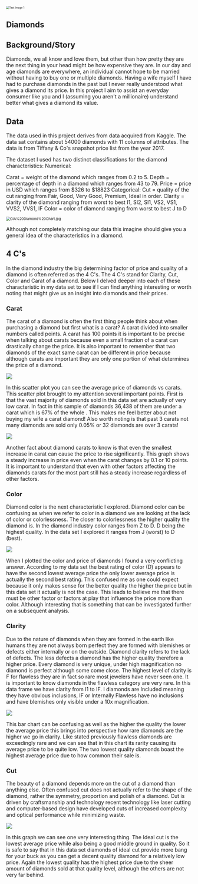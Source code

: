 <img src="https://cisp.cachefly.net/assets/articles/images/resized/0000915734_resized_diamonds1022.jpg" alt="Test Image 1" style="zoom: 50%;" />

## Diamonds

## Background/Story

Diamonds, we all know and love them, but other than how pretty they are the next thing in your head might be how expensive they are. In our day and age diamonds are everywhere, an individual cannot hope to be married without having to buy one or multiple diamonds. Having a wife myself I have had to purchase diamonds in the past but I never really understood what gives a diamond its price. In this project I aim to assist an everyday consumer like you and I (assuming you aren't a millionaire) understand better what gives a diamond its value.  

## Data

The data used in this project derives from data acquired from Kaggle. The data sat contains about 54000 diamonds with 11 columns of attributes. The data is from Tiffany & Co's snapshot price list from the year 2017.

The dataset I used has two distinct classifications for the diamond characteristics: 
Numerical:

   Carat = weight of the diamond which ranges from 0.2 to 5.
   Depth = percentage of depth in a diamond which ranges from 43 to 79.
   Price = price in USD which ranges from $326 to $18823
            Categorical:
                       Cut = quality of the cut ranging from Fair, Good, Very Good, Premium, Ideal in order.
                                Clarity = clarity of the diamond ranging from worst to best I1, SI2, SI1, VS2, VS1, VVS2, VVS1, IF 
                        Color = color of diamond ranging from worst to best J to D

<img src="https://beyond4cs.com/wp-content/uploads/2020/12/4Cs-of-diamond-quality-chart-gia-reference.jpg" alt="GIA%20Diamond%20Chart.jpg" style="zoom: 67%;" />

Although not completely matching our data this imagine should give you a general idea of the characteristics in a diamond.

## 4 C's

In the diamond industry the big determining factor of price and quality of a diamond is often referred as the 4 C's. The 4 C's stand for Clarity, Cut, Color and Carat of a diamond. Below I delved deeper into each of these characteristic in my data set to see if I can find anything interesting or worth noting that might give us an insight into diamonds and their prices.  

### Carat

The carat of a diamond is often the first thing people think about when purchasing a diamond but first what is a carat? A carat divided into smaller numbers called points. A carat has 100 points it is important to be precise when talking about carats because even a small fraction of a carat can drastically change the price. It is also important to remember that two diamonds of the exact same carat can be different in price because although carats are important they are only one portion of what determines the price of a diamond.



<img src="Images/Diamond Carat VS Price EDA.png"  />

In this scatter plot you can see the average price of diamonds vs carats. This scatter plot brought to my attention several important points. First is that the vast majority of diamonds sold in this data set are actually of very low carat. In fact in this sample of diamonds 36,438 of them are under a carat which is 67% of the whole . This makes me feel better about not buying my wife a carat diamond! Also worth noting is that past 3 carats not many diamonds are sold only 0.05% or 32 diamonds are over 3 carats!

<img src="Images/Diamond Carat Vs Diamond Price 0-1 Carat.png">

Another fact about diamond carats to know is that even the smallest increase in carat can cause the price to rise significantly. This graph shows a steady increase in price even when the carat changes by 0.1 or 10 points.  It is important to understand that even with other factors affecting the diamonds carats for the most part still has a steady increase regardless of other factors.

### Color

Diamond color is the next characteristic I explored. Diamond color can be confusing as when we refer to color in a diamond we are looking at the lack of color or colorlessness. The closer to colorlessness the higher quality the diamond is. In the diamond industry color ranges from Z to D. D being the highest quality. In the data set I explored it ranges from J (worst) to D (best). 

<img src="Images/Diamond Color VS Price.png"   >

When I plotted the color and price of diamonds I found a very conflicting answer. According to my data set the best rating of color (D) appears to have the second lowest average price the only lower average price is actually the second best rating. This confused me as one could expect because it only makes sense for the better quality the higher the price but in this data set it actually is not the case. This leads to believe me that there must be other factor or factors at play that influence the price more than color. Although interesting that is something that can be investigated further on a subsequent analysis. 

### Clarity

Due to the nature of diamonds when they are formed in the earth like humans they are not always born perfect they are formed with blemishes or defects either internally or on the outside. Diamond clarity refers to the lack of defects. The less defects a diamond has the higher quality therefore a higher price.  Every diamond is very unique, under high magnification no diamond is perfect although some come close. The highest level of clarity is F for flawless they are in fact so rare most jewelers have never seen one. It is important to know diamonds in the flawless category are very rare. In this data frame we have clarity from I1 to IF. I diamonds are Included meaning they have obvious inclusions, IF or Internally Flawless have no inclusions and have blemishes only visible under a 10x magnification.

<img src="Images/Diamond Clarity VS Price.png"  >

This bar chart can be confusing as well as the higher the quality the lower the average price this brings into perspective how rare diamonds are the higher we go in clarity. Like stated previously flawless diamonds are exceedingly rare and we can see that in this chart its rarity causing its average price to be quite low. The two lowest quality diamonds boast the highest average price due to how common their sale is.

### Cut

The beauty of a diamond depends more on the cut of a diamond than anything else. Often confused cut does not actually refer to the shape of the diamond, rather the symmetry, proportion and polish of a diamond. Cut is driven by craftsmanship and technology recent technology like laser cutting and computer-based design have developed cuts of increased complexity and optical performance while minimizing waste. 

<img src="Images/Diamond Cut VS Price.png"  >

In this graph we can see one very interesting thing. The Ideal cut is the lowest average price while also being a good middle ground in quality. So it is safe to say that in this data set diamonds of ideal cut provide more bang for your buck as you can get a decent quality diamond for a relatively low price. Again the lowest quality has the highest price due to the sheer amount of diamonds sold at that quality level, although the others are not very far behind.